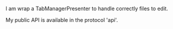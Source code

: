 I am wrap a TabManagerPresenter to handle correctly files to edit.

My public API is available in the protocol 'api'.